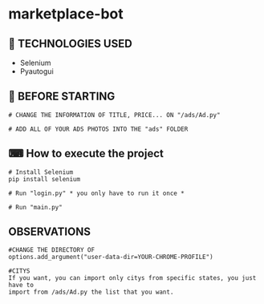 # marketplace-bot

## 🚀 TECHNOLOGIES USED

- Selenium
- Pyautogui

## 🔌 BEFORE STARTING
```
# CHANGE THE INFORMATION OF TITLE, PRICE... ON "/ads/Ad.py"

# ADD ALL OF YOUR ADS PHOTOS INTO THE "ads" FOLDER
```

## ⌨ How to execute the project
```
# Install Selenium
pip install selenium

# Run "login.py" * you only have to run it once * 

# Run "main.py" 
```


## OBSERVATIONS
```
#CHANGE THE DIRECTORY OF
options.add_argument("user-data-dir=YOUR-CHROME-PROFILE")

#CITYS
If you want, you can import only citys from specific states, you just have to 
import from /ads/Ad.py the list that you want.
```
